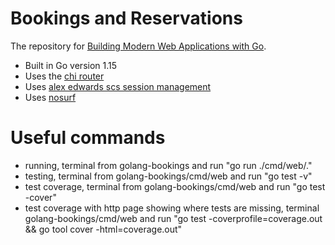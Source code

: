 # Bookings and Reservations

The repository for [Building Modern Web Applications with Go](https://www.udemy.com/course/building-modern-web-applications-with-go/?referralCode=0415FB906223F10C6800).

- Built in Go version 1.15
- Uses the [chi router](github.com/go-chi/chi)
- Uses [alex edwards scs session management](github.com/alexedwards/scs)
- Uses [nosurf](github.com/justinas/nosurf)

# Useful commands

- running, terminal from golang-bookings and run "go run ./cmd/web/."
- testing, terminal from golang-bookings/cmd/web and run "go test -v"
- test coverage, terminal from golang-bookings/cmd/web and run "go test -cover"
- test coverage with http page showing where tests are missing, terminal golang-bookings/cmd/web and run "go test -coverprofile=coverage.out && go tool cover -html=coverage.out"
 